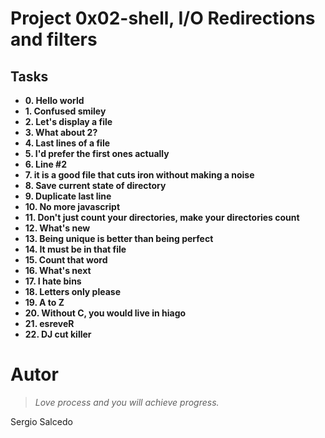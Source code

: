 # Project 0x02-shell, I/O Redirections and filters

## Tasks

- **0. Hello world**
- **1. Confused smiley**
- **2. Let's display a file**
- **3. What about 2?**
- **4. Last lines of a file**
- **5. I'd prefer the first ones actually**
- **6. Line #2**
- **7. it is a good file that cuts iron without making a noise**
- **8. Save current state of directory**
- **9. Duplicate last line**
- **10. No more javascript**
- **11. Don't just count your directories, make your directories count**
- **12. What's new**
- **13. Being unique is better than being perfect**
- **14. It must be in that file**
- **15. Count that word**
- **16. What's next**
- **17. I hate bins**
- **18. Letters only please**
- **19. A to Z**
- **20. Without C, you would live in hiago**
- **21. esreveR**
- **22. DJ cut killer**

Autor
==============

> *Love process and you will achieve progress.*

Sergio Salcedo
